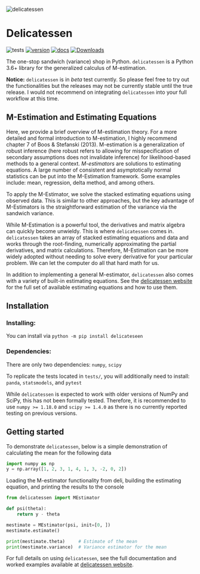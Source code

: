 ![delicatessen](docs/images/delicatessen_header.png)

# Delicatessen

![tests](https://github.com/pzivich/Delicatessen/actions/workflows/python-package.yml/badge.svg)
[![version](https://badge.fury.io/py/delicatessen.svg)](https://badge.fury.io/py/delicatessen)
[![docs](https://readthedocs.org/projects/deli/badge/?version=latest)](https://deli.readthedocs.io/en/latest/?badge=latest)
[![Downloads](https://pepy.tech/badge/delicatessen/month)](https://pepy.tech/project/delicatessen)

The one-stop sandwich (variance) shop in Python. `delicatessen` is a Python 3.6+ library for the generalized calculus 
of M-estimation. 

**Notice:** `delicatessen` is in _beta_ test currently. So please feel free to try out the functionalities
but the releases may not be currently stable until the true release. I would not recommend on integrating
`delicatessen` into your full workflow at this time.

## M-Estimation and Estimating Equations

Here, we provide a brief overview of M-estimation theory. For a more detailed and formal introduction to M-estimation,
I highly recommend chapter 7 of Boos & Stefanski (2013). M-estimation is a generalization of robust inference (here
robust refers to allowing for misspecification of secondary assumptions does not invalidate inference) for
likelihood-based methods to a general context. *M-estimators* are solutions to estimating equations. A large number of 
consistent and asymptotically normal statistics can be put into the M-Estimation framework. Some examples include: 
mean, regression, delta method, and among others.

To apply the M-Estimator, we solve the stacked estimating equations using observed data. This is similar to other 
approaches, but the key advantage of M-Estimators is the straightforward estimation of the variance via the sandwich 
variance.

While M-Estimation is a powerful tool, the derivatives and matrix algebra can quickly become unwieldy. This is where 
`delicatessen` comes in. `delicatessen` takes an array of stacked estimating equations and data and works through the 
root-finding, numerically approximating the partial derivatives, and matrix calculations. Therefore, M-Estimation can 
be more widely adopted without needing to solve every derivative for your particular problem. We can let the computer 
do all that hard math for us.

In addition to implementing a general M-estimator, `delicatessen` also comes with a variety of built-in estimating 
equations. See the [delicatessen website](https://deli.readthedocs.io/en/latest/) for the full set of available
estimating equations and how to use them.

## Installation

### Installing:

You can install via `python -m pip install delicateseen`

### Dependencies:

There are only two dependencies: `numpy`, `scipy`

To replicate the tests located in `tests/`, you will additionally need to install: `panda`, `statsmodels`, and `pytest`

While `delicatessen` is expected to work with older versions of NumPy and SciPy, this has not been formally tested.
Therefore, it is recommended to use `numpy >= 1.18.0` and `scipy >= 1.4.0` as there is no currently reported testing 
on previous versions.

## Getting started

To demonstrate `delicatessen`, below is a simple demonstration of calculating the mean for the following data

```python
import numpy as np
y = np.array([1, 2, 3, 1, 4, 1, 3, -2, 0, 2])
```

Loading the M-estimator functionality from deli, building the estimating equation, and printing the results to the
console

```python
from delicatessen import MEstimator

def psi(theta):
    return y - theta

mestimate = MEstimator(psi, init=[0, ])
mestimate.estimate()

print(mestimate.theta)     # Estimate of the mean
print(mestimate.variance)  # Variance estimator for the mean
```

For full details on using `delicatessen`, see the full documentation and worked examples available 
at [delicatessen website](https://deli.readthedocs.io/en/latest/).
